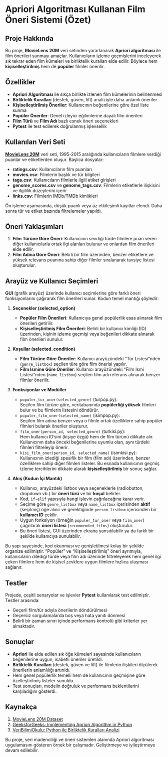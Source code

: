 # Apriori Algoritması Kullanan Film Öneri Sistemi (Özet)

## Proje Hakkında
Bu proje, **MovieLens 20M** veri setinden yararlanarak **Apriori algoritması** ile film önerileri sunmayı amaçlar. Kullanıcıların izleme geçmişlerini inceleyerek sık tekrar eden film kümeleri ve birliktelik kuralları elde edilir. Böylece hem **kişiselleştirilmiş** hem de **popüler** filmler önerilir.

## Özellikler
- **Apriori Algoritması** ile sıkça birlikte izlenen film kümelerinin belirlenmesi  
- **Birliktelik Kuralları** (destek, güven, lift) analiziyle daha anlamlı öneriler  
- **Kişiselleştirilmiş Öneriler**: Kullanıcının beğenilerine göre özel liste sunma  
- **Popüler Öneriler**: Genel izleyici eğilimlerine dayalı film önerileri  
- **Film Türü** ve **Film Adı** bazlı esnek öneri seçenekleri  
- **Pytest** ile test edilerek doğrulanmış işlevsellik

## Kullanılan Veri Seti
[**MovieLens 20M**](https://grouplens.org/datasets/movielens/20m/) veri seti, 1995-2015 aralığında kullanıcıların filmlere verdiği puanlar ve etiketlerden oluşur. Başlıca dosyalar:
- **ratings.csv**: Kullanıcıların film puanları  
- **movies.csv**: Filmlerin başlık ve tür bilgileri  
- **tags.csv**: Kullanıcıların filmlerle ilgili etiket girişleri  
- **genome_scores.csv** ve **genome_tags.csv**: Filmlerin etiketlerle ilişkisini ve ilgililik düzeylerini içerir  
- **links.csv**: Filmlerin IMDb/TMDb kimlikleri

Ön işleme aşamasında, düşük puanlı veya az etkileşimli kayıtlar elendi. Daha sonra tür ve etiket bazında filtrelemeler yapıldı.

## Öneri Yaklaşımları
1. **Film Türüne Göre Öneri**: Kullanıcının sevdiği türde filmlere puan veren diğer kullanıcılarla ortak ilgi alanları bulunur ve onlardan film önerileri elde edilir.  
2. **Film Adına Göre Öneri**: Belirli bir film üzerinden, benzer etiketlere ve yüksek relevans puanına sahip diğer filmler sıralanarak tavsiye listesi oluşturulur.  

## Arayüz ve Kullanıcı Seçimleri
 **GUI** (grafik arayüz) üzerinde kullanıcı seçimlerine göre farklı öneri fonksiyonlarını çağırarak film önerileri sunar. Kodun temel mantığı şöyledir:

1. **Seçenekler (selected_option)**  
   - **Popüler Film Önerileri**: Kullanıcıya genel popülerlik esas alınarak film önerileri getirilir.  
   - **Kişiselleştirilmiş Film Önerileri**: Belirli bir kullanıcı kimliği (ID) üzerinden, kişinin izleme geçmişi veya beğenileri dikkate alınarak film önerileri sunulur.

2. **Koşullar (selected_condition)**  
   - **Film Türüne Göre Öneriler**: Kullanıcı arayüzündeki “Tür Listesi”nden (`genre_listbox`) seçilen türe göre film önerisi yapılır.  
   - **Film İsmine Göre Öneriler**: Kullanıcı arayüzündeki “Film İsmi Listesi”nden (`name_listbox`) seçilen film adı referans alınarak benzer filmler önerilir.

3. **Fonksiyonlar ve Modüller**  
   - `populer_tur_oner(selected_genre)` (turpop.py):  
     Seçilen film türüne göre, veritabanında **popülerliği yüksek** filmleri bulur ve bu filmlerin listesini döndürür.
   - `populer_film_oner(selected_name)` (isimpop.py):  
     Seçilen film adına benzer veya o filmle ortak özelliklere sahip popüler filmleri bularak öneriler oluşturur.  
   - `film_oner(person_id, selected_genre)` (turkisi.py):  
     Hem kullanıcı ID’sini (kişiye özgü) hem de film türünü dikkate alır. Kullanıcının daha önceki beğenilerine uyumlu olan, aynı türdeki filmleri filtreleyip önerir.  
   - `kisi_film_oner(person_id, selected_name)` (isimkisi.py):  
     Kullanıcının izlediği spesifik bir film (film adı) üzerinden, benzer özelliklere sahip diğer filmleri listeler. Bu esnada kullanıcının geçmiş izleme tercihlerini dikkate alarak **kişiselleştirilmiş** bir sonuç sağlar.

4. **Akış (Kodun İçi Mantık)**  
   - Kullanıcı, arayüzdeki listbox veya seçeneklerle (radiobutton, dropdown vb.) bir **öneri türü** ve bir **koşul** belirler.  
   - Kod, `if-elif` yapısıyla hangi işlevin çağrılacağına karar verir.  
   - Seçime göre `genre_listbox` veya `name_listbox` içerisinden **aktif** (seçilmiş) öğe alınır ve gerektiğinde `person_listbox` içerisinden bir **kullanıcı ID** çekilir.  
   - Uygun fonksiyon (örneğin `populer_tur_oner` veya `film_oner`) çağrılarak **öneri listesi** (`recommended_films`) oluşturulur.  
   - Bu öneri listesi, GUI üzerinden ekrana yansıtılabilir ya da farklı bir şekilde kullanıcıya sunulabilir.

Bu yapı sayesinde, kod okunması ve genişletilmesi kolay bir şekilde organize edilmiştir. “Popüler” ve “Kişiselleştirilmiş” öneri ayrımıyla, kullanıcıların dilediği türde veya film adı üzerinde filtreleyerek hem genel ilgi çeken filmlere hem de kişisel zevklere uygun filmlere hızlıca ulaşması sağlanır.

  
## Testler
Projede, çeşitli senaryolar ve işlevler **Pytest** kullanılarak test edilmiştir. Testler arasında:
- Geçerli film/tür adıyla önerilerin döndürülmesi  
- Geçersiz sorgulamalarda boş veya hata yanıtı dönmesi  
- Belirli bir zaman sınırı içinde performans kontrolü gibi kriterler yer almaktadır.

## Sonuçlar
- **Apriori** ile elde edilen sık öğe kümeleri sayesinde kullanıcıların beğenilerine uygun, isabetli öneriler üretildi.  
- **Birliktelik Kuralları** (destek, güven ve lift) ile filmlerin ilişkileri ölçülerek önerilerin anlamlılığı artırıldı.  
- Hem genel popülerlik temelli hem de kullanıcının geçmişine göre özelleştirilmiş listeler sunuldu.  
- Test sonuçları, modelin doğruluk ve performans beklentilerini karşıladığını gösterdi.

## Kaynakça
1. [MovieLens 20M Dataset](https://grouplens.org/datasets/movielens/20m/)  
2. [GeeksforGeeks: Implementing Apriori Algorithm in Python](https://www.geeksforgeeks.org/implementing-apriori-algorithm-in-python/)  
3. [VeriBilimiOkulu: Python ile Birliktelik Kuralları Analizi](https://www.veribilimiokulu.com/python-ile-birliktelik-kurallari-analizi-association-rules-analysis-with-python/)  

Bu proje, veri madenciliği ve öneri sistemleri alanında Apriori algoritması uygulamasını gösteren örnek bir çalışmadır. Geliştirmeye ve iyileştirmeye devam edilebilir.
